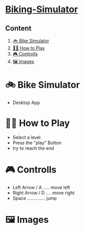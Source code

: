 # [Biking-Simulator]( https://github.com/RybakVonTar/biking-simulator)

## Content

1. [🚲 Bike Simulator](#BikemSimulator)
2. [🤷‍♂️ How to Play](#How.to.Play)
3. [🎮 Controlls](#Controlls)
4. [🖼️ Images](#Images)

# 🚲 Bike Simulator
* Desktop App

# 🤷‍♂️ How to Play
* Select a level
* Press the "play" Button
* try to reach the end

# 🎮 Controlls
* Left Arrow / A ..... move left
* Right Arrow / D .... move right
* Space .............. jump

# 🖼️ Images






